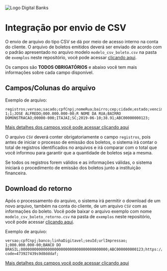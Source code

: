 ![Logo Digital Banks](https://i.imgur.com/LI7isN8.png?raw=true)
# Integração por envio de CSV
O envio de arquivo do tipo CSV se dá por meio de acesso interno na conta do cliente. O arquivo de boletos emitidos deverá ser enviado de acordo com o padrão apresentado no arquivo modelo `modelo_csv_boleto.csv` na pasta de `exemplos` neste repositório, você pode acessar [clicando aqui](https://github.com/DigitalBanks/manual-integracao-boletos/tree/master/exemplos).

Os campos são **TODOS OBRIGATÓRIOS** e abaixo você tem mais informações sobre cada campo disponível.

## Campos/Colunas do arquivo
Exemplo de arquivo:
```csv
registros;versao;sacado;cpfCnpj;nomeRua;bairro;cep;cidade;estado;vencimento;valor;seuId;
1;1;JOSE ALFREDO;000.000.000-00;R NOME DA RUA;BAIRRO DOMONSTRACAO;00000-000;ITAJAI;SC;2019-06-10;38.91;ABC00000000123;
```

[Mais detalhes dos campos você pode acessar clicando aqui](https://github.com/DigitalBanks/manual-integracao-boletos/blob/master/FIELDS.md)

O arquivo `CSV` deverá conter obrigatoriamente o campo `registros`, pois antes de iniciar o processo de emissão dos boletos, o sistema irá contar o total de registros identificados no arquivos e irá comparar com o total que você informou para garantir que a quantidade de boletos seja a mesma.

Se todos os registros forem válidos e as informações válidas, o sistema iniciará o procedimento de emissão dos boletos junto a instituição financeira.

## Download do retorno
Após o processamento do arquivo, o sistema irá permitir o download de um novo arquivo, também na conta do cliente, de um arquivo `CSV` com as informações do boleto. Você pode baixar o arquivo exemplo com nome `modelo_csv_boleto_retorno.csv` na pasta de `exemplos` neste repositório, você pode acessar [clicando aqui](https://github.com/DigitalBanks/manual-integracao-boletos/tree/master/exemplos).

Exemplo de arquivo:
```csv
versao;cpfCnpj;banco;linhaDigitavel;seuId;urlImpressao;
1;000.000.000-00;BANCO DO BRASIL;000000000000000000000000000000000000000;ABC000000000123;https://server.nomedainstituicao.com/api/exemplo/emissao/boleto?code=473927439s9d8dddaf;
```

[Mais detalhes dos campos você pode acessar clicando aqui](https://github.com/DigitalBanks/manual-integracao-boletos/blob/master/FIELDS.md)
